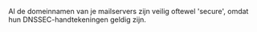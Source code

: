 Al de domeinnamen van je mailservers zijn veilig oftewel 'secure', omdat hun DNSSEC-handtekeningen geldig zijn.
